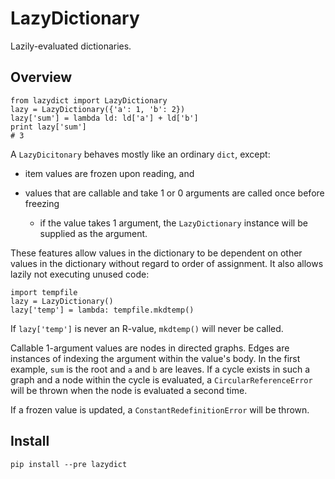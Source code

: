 LazyDictionary
==============

Lazily-evaluated dictionaries.

Overview
--------

    from lazydict import LazyDictionary
    lazy = LazyDictionary({'a': 1, 'b': 2})
    lazy['sum'] = lambda ld: ld['a'] + ld['b']
    print lazy['sum']
    # 3

A `LazyDicitonary` behaves mostly like an ordinary `dict`, except:

* item values are frozen upon reading, and

* values that are callable and take 1 or 0 arguments are called once before
  freezing

  * if the value takes 1 argument, the `LazyDictionary` instance will be
    supplied as the argument.

These features allow values in the dictionary to be dependent on other values in
the dictionary without regard to order of assignment.  It also allows lazily not
executing unused code:

    import tempfile
    lazy = LazyDictionary()
    lazy['temp'] = lambda: tempfile.mkdtemp()

If `lazy['temp']` is never an R-value, `mkdtemp()` will never be called.

Callable 1-argument values are nodes in directed graphs.  Edges are instances of
indexing the argument within the value's body.  In the first example, `sum` is
the root and `a` and `b` are leaves.  If a cycle exists in such a graph and a
node within the cycle is evaluated, a `CircularReferenceError` will be thrown
when the node is evaluated a second time.

If a frozen value is updated, a `ConstantRedefinitionError` will be thrown.


Install
-------

    pip install --pre lazydict

